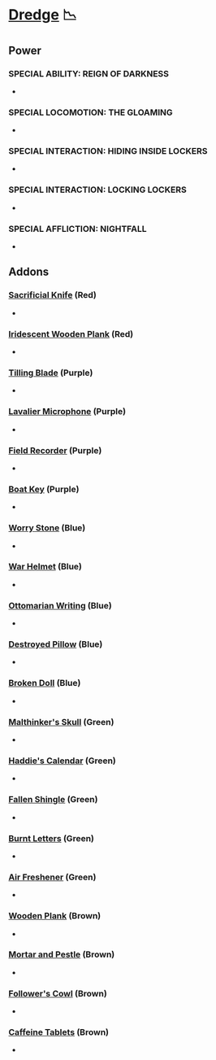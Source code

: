 # [Dredge](<https://deadbydaylight.wiki.gg/wiki/The_Dredge>) 📉

## Power

### SPECIAL ABILITY: REIGN OF DARKNESS

-


### SPECIAL LOCOMOTION: THE GLOAMING

-


### SPECIAL INTERACTION: HIDING INSIDE LOCKERS

-


### SPECIAL INTERACTION: LOCKING LOCKERS

-


### SPECIAL AFFLICTION: NIGHTFALL

-


## Addons

### [Sacrificial Knife](<https://deadbydaylight.wiki.gg/wiki/Sacrificial_Knife>) (Red)

-


### [Iridescent Wooden Plank](<https://deadbydaylight.wiki.gg/wiki/Iridescent_Wooden_Plank>) (Red)

-


### [Tilling Blade](<https://deadbydaylight.wiki.gg/wiki/Tilling_Blade>) (Purple)

-


### [Lavalier Microphone](<https://deadbydaylight.wiki.gg/wiki/Lavalier_Microphone>) (Purple)

-


### [Field Recorder](<https://deadbydaylight.wiki.gg/wiki/Field_Recorder>) (Purple)

-


### [Boat Key](<https://deadbydaylight.wiki.gg/wiki/Boat_Key>) (Purple)

-


### [Worry Stone](<https://deadbydaylight.wiki.gg/wiki/Worry_Stone>) (Blue)

-


### [War Helmet](<https://deadbydaylight.wiki.gg/wiki/War_Helmet>) (Blue)

-


### [Ottomarian Writing](<https://deadbydaylight.wiki.gg/wiki/Ottomarian_Writing>) (Blue)

-


### [Destroyed Pillow](<https://deadbydaylight.wiki.gg/wiki/Destroyed_Pillow>) (Blue)

-


### [Broken Doll](<https://deadbydaylight.wiki.gg/wiki/Broken_Doll>) (Blue)

-


### [Malthinker's Skull](<https://deadbydaylight.wiki.gg/wiki/Malthinker%27s_Skull>) (Green)

-


### [Haddie's Calendar](<https://deadbydaylight.wiki.gg/wiki/Haddie%27s_Calendar>) (Green)

-


### [Fallen Shingle](<https://deadbydaylight.wiki.gg/wiki/Fallen_Shingle>) (Green)

-


### [Burnt Letters](<https://deadbydaylight.wiki.gg/wiki/Burnt_Letters>) (Green)

-


### [Air Freshener](<https://deadbydaylight.wiki.gg/wiki/Air_Freshener>) (Green)

-


### [Wooden Plank](<https://deadbydaylight.wiki.gg/wiki/Wooden_Plank>) (Brown)

-


### [Mortar and Pestle](<https://deadbydaylight.wiki.gg/wiki/Mortar_and_Pestle>) (Brown)

-


### [Follower's Cowl](<https://deadbydaylight.wiki.gg/wiki/Follower%27s_Cowl>) (Brown)

-


### [Caffeine Tablets](<https://deadbydaylight.wiki.gg/wiki/Caffeine_Tablets>) (Brown)

-
